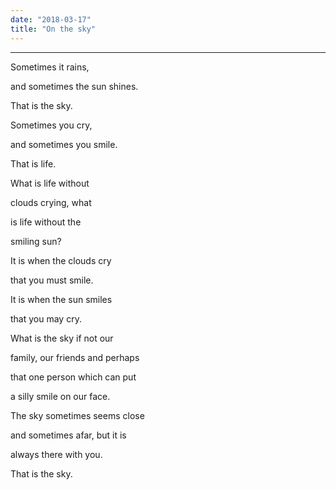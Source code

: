 ```yaml
---
date: "2018-03-17"
title: "On the sky"
---
```


---

Sometimes it rains,

and sometimes the sun shines.

That is the sky.

Sometimes you cry, 

and sometimes you smile.

That is life.

What is life without

clouds crying, what

is life without the

smiling sun?

It is when the clouds cry

that you must smile.

It is when the sun smiles

that you may cry.

What is the sky if not our

family, our friends and perhaps

that one person which can put

a silly smile on our face.

The sky sometimes seems close

and sometimes afar, but it is 

always there with you.

That is the sky.
